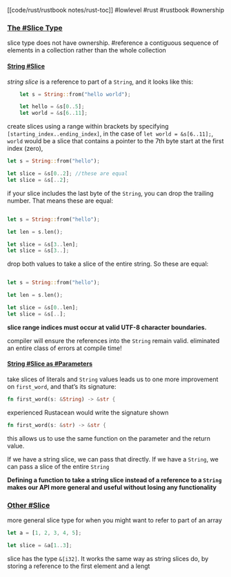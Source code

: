 [[code/rust/rustbook notes/rust-toc]]
#lowlevel #rust #rustbook #ownership

### [The #Slice Type](https://doc.rust-lang.org/book/ch04-03-slices.html#the-slice-type)

slice type does not have ownership. #reference a contiguous sequence of elements in a collection rather than the whole collection

#### [String #Slice](https://doc.rust-lang.org/book/ch04-03-slices.html#string-slices)

_string slice_ is a reference to part of a `String`, and it looks like this:

```rust
    let s = String::from("hello world");

    let hello = &s[0..5];
    let world = &s[6..11];
```
create slices using a range within brackets by specifying `[starting_index..ending_index]`,
in the case of `let world = &s[6..11];`, `world` would be a slice that contains a pointer to the 7th byte
start at the first index (zero),

```rust
let s = String::from("hello");

let slice = &s[0..2]; //these are equal
let slice = &s[..2];
```

if your slice includes the last byte of the `String`, you can drop the trailing number. That means these are equal:

```rust

let s = String::from("hello");

let len = s.len();

let slice = &s[3..len];
let slice = &s[3..];
```

drop both values to take a slice of the entire string. So these are equal:

```rust

let s = String::from("hello");

let len = s.len();

let slice = &s[0..len];
let slice = &s[..];
```

**slice range indices must occur at valid UTF-8 character boundaries.**

compiler will ensure the references into the `String` remain valid. eliminated an entire class of errors at compile time!

#### [String #Slice as #Parameters](https://doc.rust-lang.org/book/ch04-03-slices.html#string-slices-as-parameters)

take slices of literals and `String` values leads us to one more improvement on `first_word`, and that’s its signature:

```rust
fn first_word(s: &String) -> &str {
```

experienced Rustacean would write the signature shown
```rust
fn first_word(s: &str) -> &str {
```
this allows us to use the same function on the parameter and the return value.

If we have a string slice, we can pass that directly. If we have a `String`, we can pass a slice of the entire `String`

**Defining a function to take a string slice instead of a reference to a `String` makes our API more general and useful without losing any functionality**

### [Other #Slice](https://doc.rust-lang.org/book/ch04-03-slices.html#other-slices)

more general slice type for when you might want to refer to part of an array

```rust
let a = [1, 2, 3, 4, 5];

let slice = &a[1..3];
```

slice has the type `&[i32]`. It works the same way as string slices do, by storing a reference to the first element and a lengt